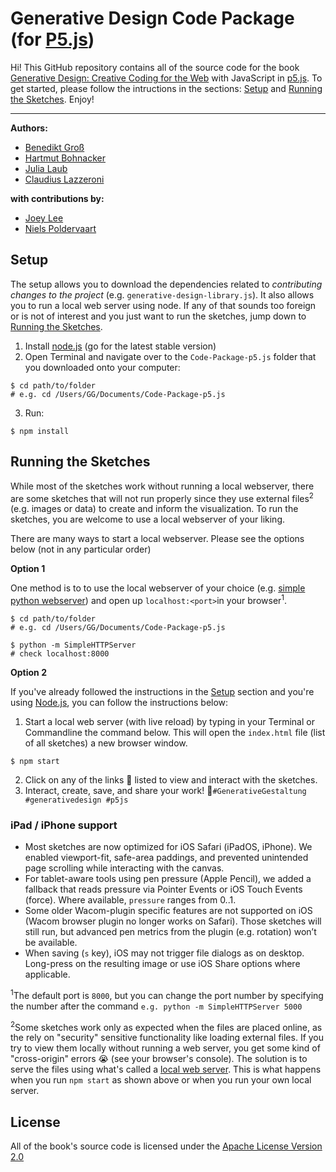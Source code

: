 Generative Design Code Package (for [P5.js](https://p5js.org/))
==================
Hi! This GitHub repository contains all of the source code for the book [Generative Design: Creative Coding for the Web](http://www.generative-gestaltung.de) with JavaScript in [p5.js](https://p5js.org/). To get started, please follow the intructions in the sections: [Setup](#Setup) and [Running the Sketches](#Running-the-sketches). Enjoy!

***


**Authors:**

- [Benedikt Groß](https://benedikt-gross.de/)
- [Hartmut Bohnacker](https://www.hartmut-bohnacker.de)
- [Julia Laub](https://onformative.com/)
- [Claudius Lazzeroni](http://www.lazzeroni.de/)

**with contributions by:**

- [Joey Lee](http://jk-lee.com/)
- [Niels Poldervaart](https://nielspoldervaart.nl/)


Setup
-----

The setup allows you to download the dependencies related to *contributing changes to the project* (e.g. `generative-design-library.js`). It also allows you to run a local web server using node. If any of that sounds too foreign or is not of interest and you just want to run the sketches, jump down to [Running the Sketches](#Running-the-sketches).

1. Install [node.js](https://nodejs.org) (go for the latest stable version)
2. Open Terminal and navigate over to the `Code-Package-p5.js` folder that you downloaded onto your computer:

  ```
  $ cd path/to/folder
  # e.g. cd /Users/GG/Documents/Code-Package-p5.js
  ```

3. Run:

  ```
  $ npm install
  ```


Running the Sketches
--------------------

While most of the sketches work without running a local webserver, there are some sketches that will not run properly since they use external files<sup>2</sup> (e.g. images or data) to create and inform the visualization. To run the sketches, you are welcome to use a local webserver of your liking.

There are many ways to start a local webserver. Please see the options below (not in any particular order)

**Option 1**

One method is to to use the local webserver of your choice (e.g. [simple python webserver](https://developer.mozilla.org/en-US/docs/Learn/Common_questions/set_up_a_local_testing_server)) and open up `localhost:<port>`in your browser<sup>1</sup>.

```
$ cd path/to/folder
# e.g. cd /Users/GG/Documents/Code-Package-p5.js

$ python -m SimpleHTTPServer
# check localhost:8000
```



**Option 2**

If you've already followed the instructions in the [Setup](#Setup) section and you're using [Node.js](https://nodejs.org/en/), you can follow the instructions below:

1. Start a local web server (with live reload) by typing in your Terminal or Commandline the command below. This will open the `index.html` file (list of all sketches) a new browser window.

  ```
  $ npm start
  ```

2. Click on any of the links 🔗 listed to view and interact with the sketches.
3. Interact, create, save, and share your work! 🌈`#GenerativeGestaltung #generativedesign #p5js`

### iPad / iPhone support

- Most sketches are now optimized for iOS Safari (iPadOS, iPhone). We enabled viewport-fit, safe-area paddings, and prevented unintended page scrolling while interacting with the canvas.
- For tablet-aware tools using pen pressure (Apple Pencil), we added a fallback that reads pressure via Pointer Events or iOS Touch Events (force). Where available, `pressure` ranges from 0..1.
- Some older Wacom-plugin specific features are not supported on iOS (Wacom browser plugin no longer works on Safari). Those sketches will still run, but advanced pen metrics from the plugin (e.g. rotation) won’t be available.
- When saving (`s` key), iOS may not trigger file dialogs as on desktop. Long-press on the resulting image or use iOS Share options where applicable.


<sup>1</sup>The default port is `8000`, but you can change the port number by specifying the number after the command `e.g. python -m SimpleHTTPServer 5000`

<sup>2</sup>Some sketches work only as expected when the files are placed online, as the rely on "security" sensitive functionality like loading external files. If you try to view them locally without running a web server, you get some kind of "cross-origin" errors 😭 (see your browser's console). The solution is to serve the files using what's called a [local web server](https://github.com/processing/p5.js/wiki/Local-server). This is what happens when you run `npm start` as shown above or when you run your own local server.

License
-------
All of the book's source code is licensed under the [Apache License Version 2.0](http://www.apache.org/licenses/LICENSE-2.0)
